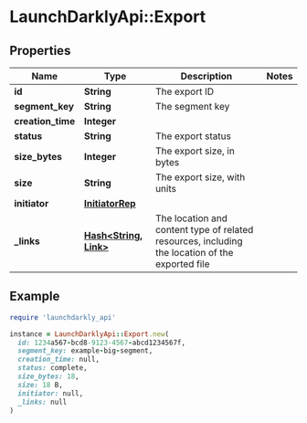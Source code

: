 # LaunchDarklyApi::Export

## Properties

| Name | Type | Description | Notes |
| ---- | ---- | ----------- | ----- |
| **id** | **String** | The export ID |  |
| **segment_key** | **String** | The segment key |  |
| **creation_time** | **Integer** |  |  |
| **status** | **String** | The export status |  |
| **size_bytes** | **Integer** | The export size, in bytes |  |
| **size** | **String** | The export size, with units |  |
| **initiator** | [**InitiatorRep**](InitiatorRep.md) |  |  |
| **_links** | [**Hash&lt;String, Link&gt;**](Link.md) | The location and content type of related resources, including the location of the exported file |  |

## Example

```ruby
require 'launchdarkly_api'

instance = LaunchDarklyApi::Export.new(
  id: 1234a567-bcd8-9123-4567-abcd1234567f,
  segment_key: example-big-segment,
  creation_time: null,
  status: complete,
  size_bytes: 18,
  size: 18 B,
  initiator: null,
  _links: null
)
```

